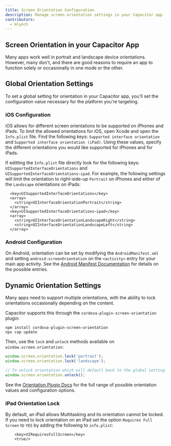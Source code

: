 ```yaml
---
title: Screen Orientation Configuration
description: Manage screen orientation settings in your Capacitor app
contributors:
  - mlynch
---
```


## Screen Orientation in your Capacitor App

Many apps work well in portrait and landscape device orientations. However, many don't, and there are good reasons to require an app to function solely or occasionally in one mode or the other.

## Global Orientation Settings

To set a global setting for orientation in your Capacitor app, you'll set the configuration value necessary for the platform you're targeting.

### iOS Configuration

iOS allows for different screen orientations to be supported on iPhones and iPads. To limit the allowed orientations for iOS, open Xcode and open the `Info.plist` file. Find the following keys: `Supported interface orientation` and `Supported interface orientation (iPad)`. Using these values, specify the different orientations you would like supported for iPhones and for iPads.

If editting the `Info.plist` file directly look for the following keys: `UISupportedInterfaceOrientations` and `UISupportedInterfaceOrientations~ipad`. For example, the following settings will limit the orientation to right-side-up `Portrait` on iPhones and either of the `Landscape` orientations on iPads:

```
  <key>UISupportedInterfaceOrientations</key>
  <array>
    <string>UIInterfaceOrientationPortrait</string>
  </array>
  <key>UISupportedInterfaceOrientations~ipad</key>
  <array>
    <string>UIInterfaceOrientationLandscapeRight</string>
    <string>UIInterfaceOrientationLandscapeLeft</string>
  </array>
```

### Android Configuration

On Android, orientation can be set by modifying the `AndroidManifest.xml` and setting `android:screenOrientation` on the `<activity>` entry for your main app activity. See the [Android Manifest Documentation](https://developer.android.com/guide/topics/manifest/activity-element#screen) for details on the possible entries.

## Dynamic Orientation Settings

Many apps need to support multiple orientations, with the ability to lock orientations occasionally depending on the content.

Capacitor supports this through the `cordova-plugin-screen-orientation` plugin:

```shell
npm install cordova-plugin-screen-orientation
npx cap update
```

Then, use the `lock` and `unlock` methods available on `window.screen.orientation`:

```typescript
window.screen.orientation.lock('portrait');
window.screen.orientation.lock('landscape');

// To unlock orientation which will default back to the global setting:
window.screen.orientation.unlock();
```

See the [Orientation Plugin Docs](https://cordova.apache.org/docs/en/latest/reference/cordova-plugin-screen-orientation/) for the full range of possible orientation values and configuration options.

### iPad Orientation Lock

By default, an iPad allows Multitasking and its orientation cannot be locked. If you need to lock orientation on an iPad set the option `Requires Full Screen` to `YES` by adding the following to `info.plist`:

```
	<key>UIRequiresFullScreen</key>
	<true/>
```

